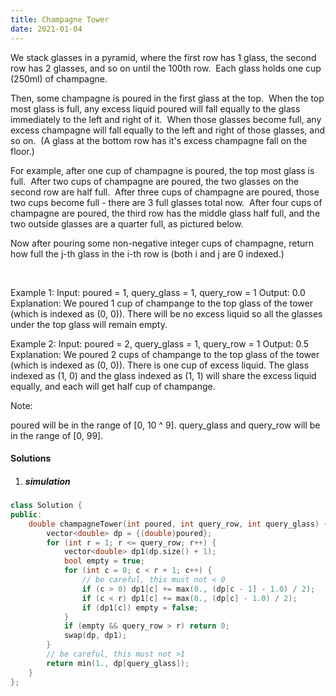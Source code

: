 ```yaml
---
title: Champagne Tower
date: 2021-01-04
---
```

We stack glasses in a pyramid, where the first row has 1 glass, the second row has 2 glasses, and so on until the 100th row.  Each glass holds one cup (250ml) of champagne.

Then, some champagne is poured in the first glass at the top.  When the top most glass is full, any excess liquid poured will fall equally to the glass immediately to the left and right of it.  When those glasses become full, any excess champagne will fall equally to the left and right of those glasses, and so on.  (A glass at the bottom row has it's excess champagne fall on the floor.)

For example, after one cup of champagne is poured, the top most glass is full.  After two cups of champagne are poured, the two glasses on the second row are half full.  After three cups of champagne are poured, those two cups become full - there are 3 full glasses total now.  After four cups of champagne are poured, the third row has the middle glass half full, and the two outside glasses are a quarter full, as pictured below.



Now after pouring some non-negative integer cups of champagne, return how full the j-th glass in the i-th row is (both i and j are 0 indexed.)

 

Example 1:
Input: poured = 1, query_glass = 1, query_row = 1
Output: 0.0
Explanation: We poured 1 cup of champange to the top glass of the tower (which is indexed as (0, 0)). There will be no excess liquid so all the glasses under the top glass will remain empty.

Example 2:
Input: poured = 2, query_glass = 1, query_row = 1
Output: 0.5
Explanation: We poured 2 cups of champange to the top glass of the tower (which is indexed as (0, 0)). There is one cup of excess liquid. The glass indexed as (1, 0) and the glass indexed as (1, 1) will share the excess liquid equally, and each will get half cup of champange.
 

Note:

poured will be in the range of [0, 10 ^ 9].
query_glass and query_row will be in the range of [0, 99].

#### Solutions

1. ##### simulation

```cpp
class Solution {
public:
    double champagneTower(int poured, int query_row, int query_glass) {
        vector<double> dp = {(double)poured};
        for (int r = 1; r <= query_row; r++) {
            vector<double> dp1(dp.size() + 1);
            bool empty = true;
            for (int c = 0; c < r + 1; c++) {
                // be careful, this must not < 0
                if (c > 0) dp1[c] += max(0., (dp[c - 1] - 1.0) / 2);
                if (c < r) dp1[c] += max(0., (dp[c] - 1.0) / 2);
                if (dp1[c]) empty = false;
            }
            if (empty && query_row > r) return 0;
            swap(dp, dp1);
        }
        // be careful, this must not >1
        return min(1., dp[query_glass]);
    }
};
```